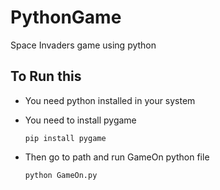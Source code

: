 # PythonGame
Space Invaders game using python

## To Run this
* You need python installed in your system
  
* You need to install pygame
  ```
  pip install pygame
  ```
* Then go to path and run GameOn python file
  ```
  python GameOn.py
  ```
